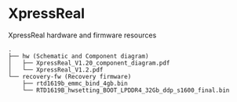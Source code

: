# XpressReal

XpressReal hardware and firmware resources

```
.
├── hw (Schematic and Component diagram)
│   ├── XpressReal_V1.20_component_diagram.pdf
│   └── XpressReal_V1.2.pdf
└── recovery-fw (Recovery firmware)
    ├── rtd1619b_emmc_bind_4gb.bin
    └── RTD1619B_hwsetting_BOOT_LPDDR4_32Gb_ddp_s1600_final.bin

```
